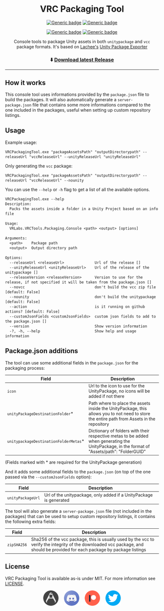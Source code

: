 <div align="center">

# VRC Packaging Tool

[![Generic badge](https://img.shields.io/github/downloads/VRLabs/VRCTools-Packaging/total?label=Downloads)](https://github.com/VRLabs/VRCTools-Packaging/releases/latest)
[![Generic badge](https://img.shields.io/badge/License-MIT-informational.svg)](https://github.com/VRLabs/VRCTools-Packaging/blob/main/LICENSE)

[![Generic badge](https://img.shields.io/discord/706913824607043605?color=%237289da&label=DISCORD&logo=Discord&style=for-the-badge)](https://discord.vrlabs.dev/)
[![Generic badge](https://img.shields.io/endpoint.svg?url=https%3A%2F%2Fshieldsio-patreon.vercel.app%2Fapi%3Fusername%3Dvrlabs%26type%3Dpatrons&style=for-the-badge)](https://patreon.vrlabs.dev/)

Console tools to package Unity assets in both `unitypackage` and `vcc` package formats. It's based on [Lachee's](https://github.com/Lachee) [Unity Package Exporter](https://github.com/Lachee/Unity-Package-Exporter)

### ⬇️ [Download latest Release](https://github.com/VRLabs/VRCTools-Packaging/releases/latest)

</div>

---

## How it works

This console tool uses informations provided by the `package.json` file to build the packages. It will also automatically generate a `server-package.json` file that contains some more informations compared to the one included in the packages, useful when setting up custom repository listings.

## Usage

Example usage:

```
VRCPackagingTool.exe "packageAssetsPath" "outputDirectorypath" --releaseUrl "vccReleaseUrl" --unityReleaseUrl "unityReleaseUrl"   
```

Only generating the `vcc` package:

```
VRCPackagingTool.exe "packageAssetsPath" "outputDirectorypath" --releaseUrl "vccReleaseUrl" --nounity  
```

You can use the `--help` or `-h` flag to get a list of all the available options.

```
VRCPackagingTool.exe --help       
Description:                                                                                                
  Packs the assets inside a folder in a Unity Project based on an info file

Usage:
  VRLabs.VRCTools.Packaging.Console <path> <output> [options]

Arguments:
  <path>    Package path
  <output>  Output directory path

Options:
  --releaseUrl <releaseUrl>              Url of the release []
  --unityReleaseUrl <unityReleaseUrl>    Url of the release of the unitypackage []
  --releaseVersion <releaseVersion>      Version to use for the release, if not specified it will be taken from the package.json []
  --novcc                                don't build the vcc zip file [default: False]
  --nounity                              don't build the unitypackage [default: False]
  --action                               is it running on github actions? [default: False]
  --customJsonFields <customJsonFields>  custom json fields to add to the package.json []
  --version                              Show version information
  -?, -h, --help                         Show help and usage information
```



## Package.json additions

The tool can use some additional fields in the `package.json` for the packaging process:

| Field                                 | Description                                                                                                                                  |
|---------------------------------------|----------------------------------------------------------------------------------------------------------------------------------------------|
| `icon`                                | Url to the icon to use for the UnityPackage, no icons will be added if not there                                                             |
| `unityPackageDestinationFolder`*      | Path where to place the assets inside the UnityPackage, this allows you to not need to store the entire path from Assets in the repository   |
| `unitypackageDestinationFolderMetas`* | Dictionary of folders with their respective metas to be added when generating the UnityPackage, in the format of "Assets/path": "FolderGUID" |

(Fields marked with * are required for the UnityPackage generation)

And it adds some additional fields to the `package.json` (on top of the one passed via the `--customJsonFields` option):

| Field             | Description                                                        |
|-------------------|--------------------------------------------------------------------|
| `unityPackageUrl` | Url of the unitypackage, only added if a UnityPackage is generated |

The tool will also generate a `server-package.json` file (not included in the packages) that can be used to setup custom repository listings, it contains the following extra fields:

| Field       | Description                                                                                                                                                                   |
|-------------|-------------------------------------------------------------------------------------------------------------------------------------------------------------------------------|
| `zipSHA256` | Sha256 of the vcc package, this is usually used by the vcc to verify the integrity of the downloaded vcc package, and should be provided for each package by package listings |

## License

VRC Packaging Tool is available as-is under MIT. For more information see [LICENSE](https://github.com/VRLabs/VRCTools-Packaging/blob/main/LICENSE).

<div align="center">

[<img src="https://github.com/VRLabs/Resources/raw/main/Icons/VRLabs.png" width="50" height="50">](https://vrlabs.dev "VRLabs")
<img src="https://github.com/VRLabs/Resources/raw/main/Icons/Empty.png" width="10">
[<img src="https://github.com/VRLabs/Resources/raw/main/Icons/Discord.png" width="50" height="50">](https://discord.vrlabs.dev/ "VRLabs")
<img src="https://github.com/VRLabs/Resources/raw/main/Icons/Empty.png" width="10">
[<img src="https://github.com/VRLabs/Resources/raw/main/Icons/Patreon.png" width="50" height="50">](https://patreon.vrlabs.dev/ "VRLabs")
<img src="https://github.com/VRLabs/Resources/raw/main/Icons/Empty.png" width="10">
[<img src="https://github.com/VRLabs/Resources/raw/main/Icons/Twitter.png" width="50" height="50">](https://twitter.com/vrlabsdev "VRLabs")

</div>
